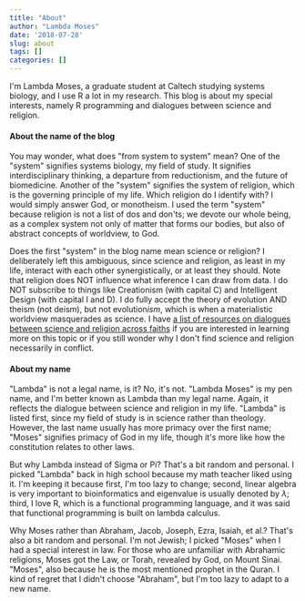 ```yaml
---
title: "About"
author: "Lambda Moses"
date: '2018-07-28'
slug: about
tags: []
categories: []
---
```


I'm Lambda Moses, a graduate student at Caltech studying systems biology, and I use R a lot in my research. This blog is about my special interests, namely R programming and dialogues between science and religion. 

#### About the name of the blog
You may wonder, what does "from system to system" mean? One of the "system" signifies systems biology, my field of study. It signifies interdisciplinary thinking, a departure from reductionism, and the future of biomedicine. Another of the "system" signifies the system of religion, which is the governing principle of my life. Which religion do I identify with? I would simply answer God, or monotheism. I used the term "system" because religion is not a list of dos and don'ts; we devote our whole being, as a complex system not only of matter that forms our bodies, but also of abstract concepts of worldview, to God.

Does the first "system" in the blog name mean science or religion? I deliberately left this ambiguous, since science and religion, as least in my life, interact with each other synergistically, or at least they should. Note that religion does NOT influence what inference I can draw from data. I do NOT subscribe to things like Creationism (with capital C) and Intelligent Design (with capital I and D). I do fully accept the theory of evolution AND theism (not deism), but not evolution*ism*, which is when a materialistic worldview masquerades as science. I have [a list of resources on dialogues between science and religion across faiths](/resources/) if you are interested in learning more on this topic or if you still wonder why I don't find science and religion necessarily in conflict. 

#### About my name
"Lambda" is not a legal name, is it? No, it's not. "Lambda Moses" is my pen name, and I'm better known as Lambda than my legal name. Again, it reflects the dialogue between science and religion in my life. "Lambda" is listed first, since my field of study is in science rather than theology. However, the last name usually has more primacy over the first name; "Moses" signifies primacy of God in my life, though it's more like how the constitution relates to other laws. 

But why Lambda instead of Sigma or Pi? That's a bit random and personal. I picked "Lambda" back in high school because my math teacher liked using it. I'm keeping it because first, I'm too lazy to change; second, linear algebra is very important to bioinformatics and eigenvalue is usually denoted by $\lambda$; third, I love R, which is a functional programming language, and it was said that functional programming is built on lambda calculus. 

Why Moses rather than Abraham, Jacob, Joseph, Ezra, Isaiah, et al.? That's also a bit random and personal. I'm not Jewish; I picked "Moses" when I had a special interest in law. For those who are unfamiliar with Abrahamic religions, Moses got the Law, or Torah, revealed by God, on Mount Sinai. "Moses", also because he is the most mentioned prophet in the Quran. I kind of regret that I didn't choose "Abraham", but I'm too lazy to adapt to a new name.